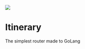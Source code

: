 ![](http://image.prntscr.com/image/1407851000c44084aa5eea85bea7dec5.png)
# Itinerary
The simplest router made to GoLang
